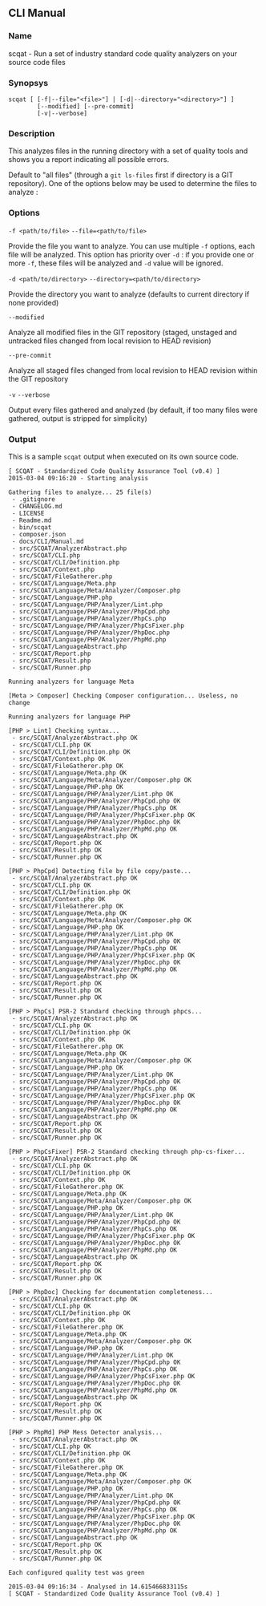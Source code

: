 ## CLI Manual

### Name

scqat - Run a set of industry standard code quality analyzers on your source code files

### Synopsys

```
scqat [ [-f|--file="<file>"] | [-d|--directory="<directory>"] ]
        [--modified] [--pre-commit]
        [-v|--verbose]
```

### Description

This analyzes files in the running directory with a set of quality tools and shows you a report indicating all possible errors.

Default to "all files" (through a `git ls-files` first if directory is a GIT repository). One of the options below may be used to determine the files to analyze :

### Options

`-f <path/to/file>`
`--file=<path/to/file>`

Provide the file you want to analyze. You can use multiple `-f` options, each file will be analyzed. This option has priority over `-d` : if you provide one or more `-f`, these files will be analyzed and `-d` value will be ignored.

`-d <path/to/directory>`
`--directory=<path/to/directory>`

Provide the directory you want to analyze (defaults to current directory if none provided)

`--modified`

Analyze all modified files in the GIT repository (staged, unstaged and untracked files changed from local revision to HEAD revision)

`--pre-commit`

Analyze all staged files changed from local revision to HEAD revision within the GIT repository

`-v`
`--verbose`

Output every files gathered and analyzed (by default, if too many files were gathered, output is stripped for simplicity)

### Output

This is a sample `scqat` output when executed on its own source code.

```
[ SCQAT - Standardized Code Quality Assurance Tool (v0.4) ]
2015-03-04 09:16:20 - Starting analysis

Gathering files to analyze... 25 file(s)
 - .gitignore
 - CHANGELOG.md
 - LICENSE
 - Readme.md
 - bin/scqat
 - composer.json
 - docs/CLI/Manual.md
 - src/SCQAT/AnalyzerAbstract.php
 - src/SCQAT/CLI.php
 - src/SCQAT/CLI/Definition.php
 - src/SCQAT/Context.php
 - src/SCQAT/FileGatherer.php
 - src/SCQAT/Language/Meta.php
 - src/SCQAT/Language/Meta/Analyzer/Composer.php
 - src/SCQAT/Language/PHP.php
 - src/SCQAT/Language/PHP/Analyzer/Lint.php
 - src/SCQAT/Language/PHP/Analyzer/PhpCpd.php
 - src/SCQAT/Language/PHP/Analyzer/PhpCs.php
 - src/SCQAT/Language/PHP/Analyzer/PhpCsFixer.php
 - src/SCQAT/Language/PHP/Analyzer/PhpDoc.php
 - src/SCQAT/Language/PHP/Analyzer/PhpMd.php
 - src/SCQAT/LanguageAbstract.php
 - src/SCQAT/Report.php
 - src/SCQAT/Result.php
 - src/SCQAT/Runner.php

Running analyzers for language Meta

[Meta > Composer] Checking Composer configuration... Useless, no change

Running analyzers for language PHP

[PHP > Lint] Checking syntax...
 - src/SCQAT/AnalyzerAbstract.php OK
 - src/SCQAT/CLI.php OK
 - src/SCQAT/CLI/Definition.php OK
 - src/SCQAT/Context.php OK
 - src/SCQAT/FileGatherer.php OK
 - src/SCQAT/Language/Meta.php OK
 - src/SCQAT/Language/Meta/Analyzer/Composer.php OK
 - src/SCQAT/Language/PHP.php OK
 - src/SCQAT/Language/PHP/Analyzer/Lint.php OK
 - src/SCQAT/Language/PHP/Analyzer/PhpCpd.php OK
 - src/SCQAT/Language/PHP/Analyzer/PhpCs.php OK
 - src/SCQAT/Language/PHP/Analyzer/PhpCsFixer.php OK
 - src/SCQAT/Language/PHP/Analyzer/PhpDoc.php OK
 - src/SCQAT/Language/PHP/Analyzer/PhpMd.php OK
 - src/SCQAT/LanguageAbstract.php OK
 - src/SCQAT/Report.php OK
 - src/SCQAT/Result.php OK
 - src/SCQAT/Runner.php OK

[PHP > PhpCpd] Detecting file by file copy/paste...
 - src/SCQAT/AnalyzerAbstract.php OK
 - src/SCQAT/CLI.php OK
 - src/SCQAT/CLI/Definition.php OK
 - src/SCQAT/Context.php OK
 - src/SCQAT/FileGatherer.php OK
 - src/SCQAT/Language/Meta.php OK
 - src/SCQAT/Language/Meta/Analyzer/Composer.php OK
 - src/SCQAT/Language/PHP.php OK
 - src/SCQAT/Language/PHP/Analyzer/Lint.php OK
 - src/SCQAT/Language/PHP/Analyzer/PhpCpd.php OK
 - src/SCQAT/Language/PHP/Analyzer/PhpCs.php OK
 - src/SCQAT/Language/PHP/Analyzer/PhpCsFixer.php OK
 - src/SCQAT/Language/PHP/Analyzer/PhpDoc.php OK
 - src/SCQAT/Language/PHP/Analyzer/PhpMd.php OK
 - src/SCQAT/LanguageAbstract.php OK
 - src/SCQAT/Report.php OK
 - src/SCQAT/Result.php OK
 - src/SCQAT/Runner.php OK

[PHP > PhpCs] PSR-2 Standard checking through phpcs...
 - src/SCQAT/AnalyzerAbstract.php OK
 - src/SCQAT/CLI.php OK
 - src/SCQAT/CLI/Definition.php OK
 - src/SCQAT/Context.php OK
 - src/SCQAT/FileGatherer.php OK
 - src/SCQAT/Language/Meta.php OK
 - src/SCQAT/Language/Meta/Analyzer/Composer.php OK
 - src/SCQAT/Language/PHP.php OK
 - src/SCQAT/Language/PHP/Analyzer/Lint.php OK
 - src/SCQAT/Language/PHP/Analyzer/PhpCpd.php OK
 - src/SCQAT/Language/PHP/Analyzer/PhpCs.php OK
 - src/SCQAT/Language/PHP/Analyzer/PhpCsFixer.php OK
 - src/SCQAT/Language/PHP/Analyzer/PhpDoc.php OK
 - src/SCQAT/Language/PHP/Analyzer/PhpMd.php OK
 - src/SCQAT/LanguageAbstract.php OK
 - src/SCQAT/Report.php OK
 - src/SCQAT/Result.php OK
 - src/SCQAT/Runner.php OK

[PHP > PhpCsFixer] PSR-2 Standard checking through php-cs-fixer...
 - src/SCQAT/AnalyzerAbstract.php OK
 - src/SCQAT/CLI.php OK
 - src/SCQAT/CLI/Definition.php OK
 - src/SCQAT/Context.php OK
 - src/SCQAT/FileGatherer.php OK
 - src/SCQAT/Language/Meta.php OK
 - src/SCQAT/Language/Meta/Analyzer/Composer.php OK
 - src/SCQAT/Language/PHP.php OK
 - src/SCQAT/Language/PHP/Analyzer/Lint.php OK
 - src/SCQAT/Language/PHP/Analyzer/PhpCpd.php OK
 - src/SCQAT/Language/PHP/Analyzer/PhpCs.php OK
 - src/SCQAT/Language/PHP/Analyzer/PhpCsFixer.php OK
 - src/SCQAT/Language/PHP/Analyzer/PhpDoc.php OK
 - src/SCQAT/Language/PHP/Analyzer/PhpMd.php OK
 - src/SCQAT/LanguageAbstract.php OK
 - src/SCQAT/Report.php OK
 - src/SCQAT/Result.php OK
 - src/SCQAT/Runner.php OK

[PHP > PhpDoc] Checking for documentation completeness...
 - src/SCQAT/AnalyzerAbstract.php OK
 - src/SCQAT/CLI.php OK
 - src/SCQAT/CLI/Definition.php OK
 - src/SCQAT/Context.php OK
 - src/SCQAT/FileGatherer.php OK
 - src/SCQAT/Language/Meta.php OK
 - src/SCQAT/Language/Meta/Analyzer/Composer.php OK
 - src/SCQAT/Language/PHP.php OK
 - src/SCQAT/Language/PHP/Analyzer/Lint.php OK
 - src/SCQAT/Language/PHP/Analyzer/PhpCpd.php OK
 - src/SCQAT/Language/PHP/Analyzer/PhpCs.php OK
 - src/SCQAT/Language/PHP/Analyzer/PhpCsFixer.php OK
 - src/SCQAT/Language/PHP/Analyzer/PhpDoc.php OK
 - src/SCQAT/Language/PHP/Analyzer/PhpMd.php OK
 - src/SCQAT/LanguageAbstract.php OK
 - src/SCQAT/Report.php OK
 - src/SCQAT/Result.php OK
 - src/SCQAT/Runner.php OK

[PHP > PhpMd] PHP Mess Detector analysis...
 - src/SCQAT/AnalyzerAbstract.php OK
 - src/SCQAT/CLI.php OK
 - src/SCQAT/CLI/Definition.php OK
 - src/SCQAT/Context.php OK
 - src/SCQAT/FileGatherer.php OK
 - src/SCQAT/Language/Meta.php OK
 - src/SCQAT/Language/Meta/Analyzer/Composer.php OK
 - src/SCQAT/Language/PHP.php OK
 - src/SCQAT/Language/PHP/Analyzer/Lint.php OK
 - src/SCQAT/Language/PHP/Analyzer/PhpCpd.php OK
 - src/SCQAT/Language/PHP/Analyzer/PhpCs.php OK
 - src/SCQAT/Language/PHP/Analyzer/PhpCsFixer.php OK
 - src/SCQAT/Language/PHP/Analyzer/PhpDoc.php OK
 - src/SCQAT/Language/PHP/Analyzer/PhpMd.php OK
 - src/SCQAT/LanguageAbstract.php OK
 - src/SCQAT/Report.php OK
 - src/SCQAT/Result.php OK
 - src/SCQAT/Runner.php OK

Each configured quality test was green

2015-03-04 09:16:34 - Analysed in 14.615466833115s
[ SCQAT - Standardized Code Quality Assurance Tool (v0.4) ]
```